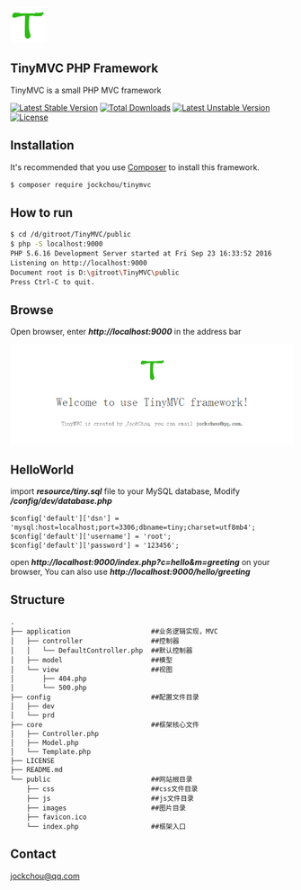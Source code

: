 ![logo](./resource/logo.png)

## TinyMVC PHP Framework
TinyMVC is a small PHP MVC framework

[![Latest Stable Version](https://poser.pugx.org/jockchou/tinymvc/v/stable)](https://packagist.org/packages/jockchou/tinymvc)
[![Total Downloads](https://poser.pugx.org/jockchou/tinymvc/downloads)](https://packagist.org/packages/jockchou/tinymvc)
[![Latest Unstable Version](https://poser.pugx.org/jockchou/tinymvc/v/unstable)](https://packagist.org/packages/jockchou/tinymvc)
[![License](https://poser.pugx.org/jockchou/tinymvc/license)](https://packagist.org/packages/jockchou/tinymvc)


## Installation

It's recommended that you use [Composer](https://getcomposer.org/) to install this framework.

```bash
$ composer require jockchou/tinymvc
```

## How to run

```bash
$ cd /d/gitroot/TinyMVC/public
$ php -S localhost:9000
PHP 5.6.16 Development Server started at Fri Sep 23 16:33:52 2016
Listening on http://localhost:9000
Document root is D:\gitroot\TinyMVC\public
Press Ctrl-C to quit.
```

## Browse
Open browser, enter ***http://localhost:9000*** in the address bar

![logo](./resource/TinyMVC.png)

## HelloWorld

import ***resource/tiny.sql*** file to your MySQL database, Modify ***/config/dev/database.php***

```
$config['default']['dsn'] = 'mysql:host=localhost;port=3306;dbname=tiny;charset=utf8mb4';
$config['default']['username'] = 'root';
$config['default']['password'] = '123456';
```

open ***http://localhost:9000/index.php?c=hello&m=greeting*** on your browser, You can also use ***http://localhost:9000/hello/greeting***

## Structure

```
.
├── application                    ##业务逻辑实现，MVC
│   ├── controller                 ##控制器
│   │   └── DefaultController.php  ##默认控制器
│   ├── model                      ##模型
│   └── view                       ##视图
│       ├── 404.php
│       └── 500.php
├── config                         ##配置文件目录
│   ├── dev
│   └── prd
├── core                           ##框架核心文件
│   ├── Controller.php
│   ├── Model.php
│   └── Template.php
├── LICENSE
├── README.md
└── public                         ##网站根目录
    ├── css                        ##css文件目录
    ├── js                         ##js文件目录
    ├── images                     ##图片目录
	├── favicon.ico 
    └── index.php                  ##框架入口
```

## Contact

jockchou@qq.com
